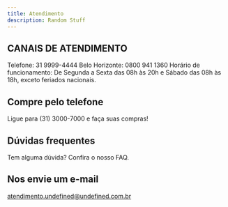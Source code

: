 ```yaml
---
title: Atendimento
description: Random Stuff
---
```


## CANAIS DE ATENDIMENTO

Telefone: 31 9999-4444
Belo Horizonte: 0800 941 1360
Horário de funcionamento:
De Segunda a Sexta das 08h às 20h e Sábado das 08h às 18h, exceto feriados nacionais.

## Compre pelo telefone

Ligue para (31) 3000-7000 e faça suas compras!

## Dúvidas frequentes

Tem alguma dúvida? Confira o nosso FAQ.

## Nos envie um e-mail

atendimento.undefined@undefined.com.br
